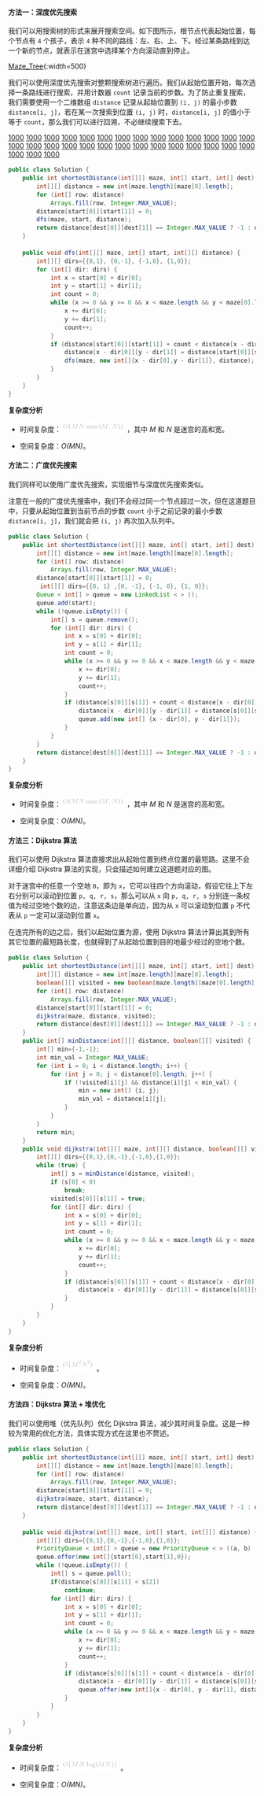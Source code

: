#### 方法一：深度优先搜索

我们可以用搜索树的形式来展开搜索空间。如下图所示，根节点代表起始位置，每个节点有 `4` 个孩子，表示 `4` 种不同的路线：左、右、上、下。经过某条路线到达一个新的节点，就表示在迷宫中选择某个方向滚动直到停止。

 [Maze_Tree](https://pic.leetcode-cn.com/Figures/490_Maze_Tree.PNG){:width=500}

我们可以使用深度优先搜索对整颗搜索树进行遍历。我们从起始位置开始，每次选择一条路线进行搜索，并用计数器 `count` 记录当前的步数。为了防止重复搜索，我们需要使用一个二维数组 `distance` 记录从起始位置到 `(i, j)` 的最小步数 `distance[i, j]`，若在某一次搜索到位置 `(i, j)` 时，`distance[i, j]` 的值小于等于 `count`，那么我们可以进行回溯，不必继续搜索下去。

  [1000](https://pic.leetcode-cn.com/Figures/505_Maze2_DFSSlide1.PNG)  [1000](https://pic.leetcode-cn.com/Figures/505_Maze2_DFSSlide2.PNG)  [1000](https://pic.leetcode-cn.com/Figures/505_Maze2_DFSSlide3.PNG)  [1000](https://pic.leetcode-cn.com/Figures/505_Maze2_DFSSlide4.PNG)  [1000](https://pic.leetcode-cn.com/Figures/505_Maze2_DFSSlide5.PNG)  [1000](https://pic.leetcode-cn.com/Figures/505_Maze2_DFSSlide6.PNG)  [1000](https://pic.leetcode-cn.com/Figures/505_Maze2_DFSSlide7.PNG)  [1000](https://pic.leetcode-cn.com/Figures/505_Maze2_DFSSlide8.PNG)  [1000](https://pic.leetcode-cn.com/Figures/505_Maze2_DFSSlide9.PNG)  [1000](https://pic.leetcode-cn.com/Figures/505_Maze2_DFSSlide10.PNG)  [1000](https://pic.leetcode-cn.com/Figures/505_Maze2_DFSSlide11.PNG)  [1000](https://pic.leetcode-cn.com/Figures/505_Maze2_DFSSlide12.PNG)  [1000](https://pic.leetcode-cn.com/Figures/505_Maze2_DFSSlide13.PNG)  [1000](https://pic.leetcode-cn.com/Figures/505_Maze2_DFSSlide14.PNG)  [1000](https://pic.leetcode-cn.com/Figures/505_Maze2_DFSSlide15.PNG)  [1000](https://pic.leetcode-cn.com/Figures/505_Maze2_DFSSlide16.PNG)  [1000](https://pic.leetcode-cn.com/Figures/505_Maze2_DFSSlide17.PNG)  [1000](https://pic.leetcode-cn.com/Figures/505_Maze2_DFSSlide18.PNG)  [1000](https://pic.leetcode-cn.com/Figures/505_Maze2_DFSSlide19.PNG)  [1000](https://pic.leetcode-cn.com/Figures/505_Maze2_DFSSlide20.PNG)  [1000](https://pic.leetcode-cn.com/Figures/505_Maze2_DFSSlide21.PNG)  [1000](https://pic.leetcode-cn.com/Figures/505_Maze2_DFSSlide22.PNG)  [1000](https://pic.leetcode-cn.com/Figures/505_Maze2_DFSSlide23.PNG)  [1000](https://pic.leetcode-cn.com/Figures/505_Maze2_DFSSlide24.PNG)  [1000](https://pic.leetcode-cn.com/Figures/505_Maze2_DFSSlide25.PNG)  [1000](https://pic.leetcode-cn.com/Figures/505_Maze2_DFSSlide26.PNG)  [1000](https://pic.leetcode-cn.com/Figures/505_Maze2_DFSSlide27.PNG)  [1000](https://pic.leetcode-cn.com/Figures/505_Maze2_DFSSlide28.PNG)  [1000](https://pic.leetcode-cn.com/Figures/505_Maze2_DFSSlide29.PNG)  [1000](https://pic.leetcode-cn.com/Figures/505_Maze2_DFSSlide30.PNG)  [1000](https://pic.leetcode-cn.com/Figures/505_Maze2_DFSSlide31.PNG) 

```Java [sol1]
public class Solution {
    public int shortestDistance(int[][] maze, int[] start, int[] dest) {
        int[][] distance = new int[maze.length][maze[0].length];
        for (int[] row: distance)
            Arrays.fill(row, Integer.MAX_VALUE);
        distance[start[0]][start[1]] = 0;
        dfs(maze, start, distance);
        return distance[dest[0]][dest[1]] == Integer.MAX_VALUE ? -1 : distance[dest[0]][dest[1]];
    }

    public void dfs(int[][] maze, int[] start, int[][] distance) {
        int[][] dirs={{0,1}, {0,-1}, {-1,0}, {1,0}};
        for (int[] dir: dirs) {
            int x = start[0] + dir[0];
            int y = start[1] + dir[1];
            int count = 0;
            while (x >= 0 && y >= 0 && x < maze.length && y < maze[0].length && maze[x][y] == 0) {
                x += dir[0];
                y += dir[1];
                count++;
            }
            if (distance[start[0]][start[1]] + count < distance[x - dir[0]][y - dir[1]]) {
                distance[x - dir[0]][y - dir[1]] = distance[start[0]][start[1]] + count;
                dfs(maze, new int[]{x - dir[0],y - dir[1]}, distance);
            }
        }
    }
}
```

**复杂度分析**

* 时间复杂度：![O(MN\max(M,N)) ](./p__O_MNmax_M,N___.png) ，其中 *M* 和 *N* 是迷宫的高和宽。

* 空间复杂度：*O(MN)*。

#### 方法二：广度优先搜索

我们同样可以使用广度优先搜索，实现细节与深度优先搜索类似。

注意在一般的广度优先搜索中，我们不会经过同一个节点超过一次，但在这道题目中，只要从起始位置到当前节点的步数 `count` 小于之前记录的最小步数 `distance[i, j]`，我们就会把 `(i, j)` 再次加入队列中。

```Java [sol2]
public class Solution {
    public int shortestDistance(int[][] maze, int[] start, int[] dest) {
        int[][] distance = new int[maze.length][maze[0].length];
        for (int[] row: distance)
            Arrays.fill(row, Integer.MAX_VALUE);
        distance[start[0]][start[1]] = 0;
         int[][] dirs={{0, 1} ,{0, -1}, {-1, 0}, {1, 0}};
        Queue < int[] > queue = new LinkedList < > ();
        queue.add(start);
        while (!queue.isEmpty()) {
            int[] s = queue.remove();
            for (int[] dir: dirs) {
                int x = s[0] + dir[0];
                int y = s[1] + dir[1];
                int count = 0;
                while (x >= 0 && y >= 0 && x < maze.length && y < maze[0].length && maze[x][y] == 0) {
                    x += dir[0];
                    y += dir[1];
                    count++;
                }
                if (distance[s[0]][s[1]] + count < distance[x - dir[0]][y - dir[1]]) {
                    distance[x - dir[0]][y - dir[1]] = distance[s[0]][s[1]] + count;
                    queue.add(new int[] {x - dir[0], y - dir[1]});
                }
            }
        }
        return distance[dest[0]][dest[1]] == Integer.MAX_VALUE ? -1 : distance[dest[0]][dest[1]];
    }
}
```

**复杂度分析**

* 时间复杂度：![O(MN\max(M,N)) ](./p__O_MNmax_M,N___.png) ，其中 *M* 和 *N* 是迷宫的高和宽。

* 空间复杂度：*O(MN)*。

#### 方法三：Dijkstra 算法

我们可以使用 Dijkstra 算法直接求出从起始位置到终点位置的最短路。这里不会详细介绍 Dijkstra 算法的实现，只会描述如何建立这道题对应的图。

对于迷宫中的任意一个空地 `0`，即为 `x`，它可以往四个方向滚动，假设它往上下左右分别可以滚动到位置 `p, q, r, s`，那么可以从 `x` 向 `p, q, r, s` 分别连一条权值为经过空地个数的边，注意这条边是单向边，因为从 `x` 可以滚动到位置 `p` 不代表从 `p` 一定可以滚动到位置 `x`。

在连完所有的边之后，我们以起始位置为源，使用 Dijkstra 算法计算出其到所有其它位置的最短路长度，也就得到了从起始位置到目的地最少经过的空地个数。

```Java [sol3]
public class Solution {
    public int shortestDistance(int[][] maze, int[] start, int[] dest) {
        int[][] distance = new int[maze.length][maze[0].length];
        boolean[][] visited = new boolean[maze.length][maze[0].length];
        for (int[] row: distance)
            Arrays.fill(row, Integer.MAX_VALUE);
        distance[start[0]][start[1]] = 0;
        dijkstra(maze, distance, visited);
        return distance[dest[0]][dest[1]] == Integer.MAX_VALUE ? -1 : distance[dest[0]][dest[1]];
    }
    public int[] minDistance(int[][] distance, boolean[][] visited) {
        int[] min={-1,-1};
        int min_val = Integer.MAX_VALUE;
        for (int i = 0; i < distance.length; i++) {
            for (int j = 0; j < distance[0].length; j++) {
                if (!visited[i][j] && distance[i][j] < min_val) {
                    min = new int[] {i, j};
                    min_val = distance[i][j];
                }
            }
        }
        return min;
    }
    public void dijkstra(int[][] maze, int[][] distance, boolean[][] visited) {
        int[][] dirs={{0,1},{0,-1},{-1,0},{1,0}};
        while (true) {
            int[] s = minDistance(distance, visited);
            if (s[0] < 0)
                break;
            visited[s[0]][s[1]] = true;
            for (int[] dir: dirs) {
                int x = s[0] + dir[0];
                int y = s[1] + dir[1];
                int count = 0;
                while (x >= 0 && y >= 0 && x < maze.length && y < maze[0].length && maze[x][y] == 0) {
                    x += dir[0];
                    y += dir[1];
                    count++;
                }
                if (distance[s[0]][s[1]] + count < distance[x - dir[0]][y - dir[1]]) {
                    distance[x - dir[0]][y - dir[1]] = distance[s[0]][s[1]] + count;
                }
            }
        }
    }
}
```

**复杂度分析**

* 时间复杂度：![O\big(M^2N^2) ](./p__Obig_M^2N^2__.png) 。

* 空间复杂度：*O(MN)*。

#### 方法四：Dijkstra 算法 + 堆优化

我们可以使用堆（优先队列）优化 Dijkstra 算法，减少其时间复杂度。这是一种较为常用的优化方法，具体实现方式在这里也不赘述。

```Java [sol4]
public class Solution {
    public int shortestDistance(int[][] maze, int[] start, int[] dest) {
        int[][] distance = new int[maze.length][maze[0].length];
        for (int[] row: distance)
            Arrays.fill(row, Integer.MAX_VALUE);
        distance[start[0]][start[1]] = 0;
        dijkstra(maze, start, distance);
        return distance[dest[0]][dest[1]] == Integer.MAX_VALUE ? -1 : distance[dest[0]][dest[1]];
    }

    public void dijkstra(int[][] maze, int[] start, int[][] distance) {
        int[][] dirs={{0,1},{0,-1},{-1,0},{1,0}};
        PriorityQueue < int[] > queue = new PriorityQueue < > ((a, b) -> a[2] - b[2]);
        queue.offer(new int[]{start[0],start[1],0});
        while (!queue.isEmpty()) {
            int[] s = queue.poll();
            if(distance[s[0]][s[1]] < s[2])
                continue;
            for (int[] dir: dirs) {
                int x = s[0] + dir[0];
                int y = s[1] + dir[1];
                int count = 0;
                while (x >= 0 && y >= 0 && x < maze.length && y < maze[0].length && maze[x][y] == 0) {
                    x += dir[0];
                    y += dir[1];
                    count++;
                }
                if (distance[s[0]][s[1]] + count < distance[x - dir[0]][y - dir[1]]) {
                    distance[x - dir[0]][y - dir[1]] = distance[s[0]][s[1]] + count;
                    queue.offer(new int[]{x - dir[0], y - dir[1], distance[x - dir[0]][y - dir[1]]});
                }
            }
        }
    }
}
```

**复杂度分析**

* 时间复杂度：![O\big(MN\log(MN)\big) ](./p__Obig_MNlog_MN_big__.png) 。

* 空间复杂度：*O(MN)*。